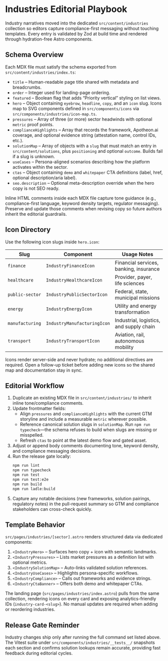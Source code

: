 # Industries Editorial Playbook

Industry narratives moved into the dedicated `src/content/industries` collection so editors capture compliance-first messaging without touching templates. Every entry is validated by Zod at build time and rendered through hydration-free Astro components.

## Schema Overview

Each MDX file must satisfy the schema exported from `src/content/industries/index.ts`:

- `title` – Human-readable page title shared with metadata and breadcrumbs.
- `order` – Integer used for landing-page ordering.
- `featured` – Boolean flag that adds “Priority vertical” styling on list views.
- `hero` – Object containing `eyebrow`, `headline`, `copy`, and an `icon` slug. Icons map to SVG components defined in `src/components/icons` via `src/components/industries/icon-map.ts`.
- `pressures` – Array of three (or more) sector headwinds with optional `metric` proof points.
- `complianceHighlights` – Array that records the framework, Apotheon.ai coverage, and optional evidence string (attestation name, control IDs, etc.).
- `solutionMap` – Array of objects with a `slug` that must match an entry in `src/content/solutions`, plus `positioning` and optional `outcome`. Builds fail if a slug is unknown.
- `useCases` – Persona-aligned scenarios describing how the platform activates within the sector.
- `ctas` – Object containing `demo` and `whitepaper` CTA definitions (label, href, optional description/aria label).
- `seo.description` – Optional meta-description override when the hero copy is not SEO ready.

Inline HTML comments inside each MDX file capture tone guidance (e.g., compliance-first language, keyword density targets, regulator messaging). Preserve and update those comments when revising copy so future authors inherit the editorial guardrails.

## Icon Directory

Use the following icon slugs inside `hero.icon`:

| Slug            | Component                   | Usage Notes                             |
| --------------- | --------------------------- | --------------------------------------- |
| `finance`       | `IndustryFinanceIcon`       | Financial services, banking, insurance  |
| `healthcare`    | `IndustryHealthcareIcon`    | Provider, payer, life sciences          |
| `public-sector` | `IndustryPublicSectorIcon`  | Federal, state, municipal missions      |
| `energy`        | `IndustryEnergyIcon`        | Utility and energy transformation       |
| `manufacturing` | `IndustryManufacturingIcon` | Industrial, logistics, and supply chain |
| `transport`     | `IndustryTransportIcon`     | Aviation, rail, autonomous mobility     |

Icons render server-side and never hydrate; no additional directives are required. Open a follow-up ticket before adding new icons so the shared map and documentation stay in sync.

## Editorial Workflow

1. Duplicate an existing MDX file in `src/content/industries/` to inherit inline tone/compliance comments.
2. Update frontmatter fields:
   - Align `pressures` and `complianceHighlights` with the current GTM storyline and include a measurable `metric` wherever possible.
   - Reference canonical solution slugs in `solutionMap`. Run `npm run typecheck`—the schema refuses to build when slugs are missing or misspelled.
   - Refresh `ctas` to point at the latest demo flow and gated asset.
3. Adjust or append body comments documenting tone, keyword density, and compliance messaging decisions.
4. Run the release gate locally:
   ```bash
   npm run lint
   npm run typecheck
   npm run test
   npm run test:e2e
   npm run build
   npm run ladle:build
   ```
5. Capture any notable decisions (new frameworks, solution pairings, regulatory notes) in the pull-request summary so GTM and compliance stakeholders can cross-check quickly.

## Template Behavior

`src/pages/industries/[sector].astro` renders structured data via dedicated components:

1. `<IndustryHero>` – Surfaces hero copy + icon with semantic landmarks.
2. `<IndustryPressures>` – Lists market pressures as a definition list with optional metrics.
3. `<IndustrySolutionMap>` – Auto-links validated solution references.
4. `<IndustryUseCases>` – Highlights persona-specific workflows.
5. `<IndustryCompliance>` – Calls out frameworks and evidence strings.
6. `<IndustryCtaBanner>` – Offers both demo and whitepaper CTAs.

The landing page (`src/pages/industries/index.astro`) pulls from the same collection, rendering icons on every card and exposing analytics-friendly IDs (`industry-card-<slug>`). No manual updates are required when adding or reordering industries.

## Release Gate Reminder

Industry changes ship only after running the full command set listed above. The Vitest suite under `src/components/industries/__tests__/` snapshots each section and confirms solution lookups remain accurate, providing fast feedback during editorial cycles.
